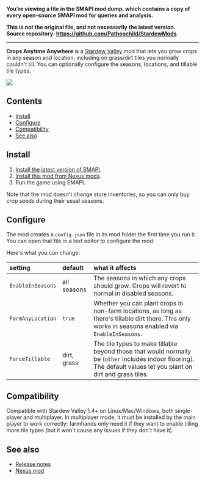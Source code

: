 **You're viewing a file in the SMAPI mod dump, which contains a copy of every open-source SMAPI mod
for queries and analysis.**

**This is _not_ the original file, and not necessarily the latest version.**  
**Source repository: https://github.com/Pathoschild/StardewMods**

----

**Crops Anytime Anywhere** is a [Stardew Valley](http://stardewvalley.net/) mod that lets you grow
crops in any season and location, including on grass/dirt tiles you normally couldn't till. You can
optionally configure the seasons, locations, and tillable tile types.

![](screenshot.gif)

## Contents
* [Install](#install)
* [Configure](#configure)
* [Compatibility](#compatibility)
* [See also](#see-also)

## Install
1. [Install the latest version of SMAPI](https://smapi.io/).
2. [Install this mod from Nexus mods](https://www.nexusmods.com/stardewvalley/mods/3000).
3. Run the game using SMAPI.

Note that the mod doesn't change store inventories, so you can only buy crop seeds during their
usual seasons.

## Configure
The mod creates a `config.json` file in its mod folder the first time you run it. You can open that
file in a text editor to configure the mod.

Here's what you can change:

setting              | default     | what it affects
:------------------- | :---------- | :------------------
`EnableInSeasons`    | all seasons | The seasons in which any crops should grow. Crops will revert to normal in disabled seasons.
`FarmAnyLocation`    | `true`      | Whether you can plant crops in non-farm locations, as long as there's tillable dirt there. This only works in seasons enabled via `EnableInSeasons`.
`ForceTillable`      | dirt, grass | The tile types to make tillable beyond those that would normally be (`other` includes indoor flooring). The default values let you plant on dirt and grass tiles.

## Compatibility
Compatible with Stardew Valley 1.4+ on Linux/Mac/Windows, both single-player and multiplayer. In
multiplayer mode, it must be installed by the main player to work correctly; farmhands only need it
if they want to enable tilling more tile types (but it won't cause any issues if they don't have
it).

## See also
* [Release notes](release-notes.md)
* [Nexus mod](https://www.nexusmods.com/stardewvalley/mods/3000)

